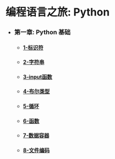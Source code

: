 # 编程语言之旅: Python

- ### 第一章: Python 基础
  - #### [1-标识符](1_base/1-基础/1-基础知识.md) 
  - #### [2-字符串](1_base/2-字符串/2-字符串.md) 
  - #### [3-input函数](1_base/3-使用input获取键盘的输入/3-input函数.md) 
  - #### [4-布尔类型](1_base/4-布尔类型/4-布尔类型.md) 
  - #### [5-循环](1_base/5-循环/5-循环.md) 
  - #### [6-函数](1_base/6-函数/6-函数.md) 
  - #### [7-数据容器](1_base/7-数据容器/7-数据容器.md) 
  - #### [8-文件编码](1_base/8-文件编码/8-文件编码.md) 